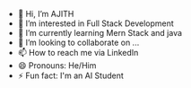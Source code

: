 - 👋 Hi, I’m AJITH 
- 👀 I’m interested in Full Stack Development
- 🌱 I’m currently learning Mern Stack and java
- 💞️ I’m looking to collaborate on ...
- 📫 How to reach me via LinkedIn
- 😄 Pronouns: He/Him
- ⚡ Fun fact: I'm an AI Student

<!---
ajithajith72389/ajithajith72389 is a ✨ special ✨ repository because its `README.md` (this file) appears on your GitHub profile.
You can click the Preview link to take a look at your changes.
--->
